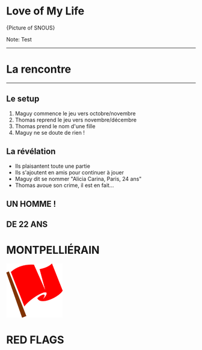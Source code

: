 # Love of My Life

{Picture of SNOUS}

Note:
Test

<!--hslide-->

---
# La rencontre
---

<!--hslide-->

## Le setup

1. Maguy commence le jeu vers octobre/novembre
2. Thomas reprend le jeu vers novembre/décembre
3. Thomas prend le nom d'une fille
4. Maguy ne se doute de rien !

<!--hslide-->

## La révélation

- Ils plaisantent toute une partie
- Ils s'ajoutent en amis pour continuer à jouer
- Maguy dit se nommer "Alicia Carina, Paris, 24 ans"
- Thomas avoue son crime, il est en fait...

<!--hslide-->

## UN HOMME !

## DE 22 ANS        <!-- .element: class="fragment" data-fragment-index="1" -->

# MONTPELLIÉRAIN    <!-- .element: class="fragment" data-fragment-index="2" -->

<!--hslide-->

![red-flag](red-flag.png)

# RED FLAGS

<style>
img[alt='red-flag'] { width: 150px; }
</style>

<!--hslide-->



<!--hslide-->

